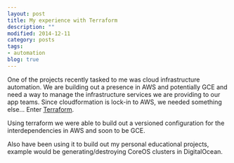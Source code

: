 ```yaml
---
layout: post
title: My experience with Terraform
description: ""
modified: 2014-12-11
category: posts
tags: 
- automation
blog: true
---
```


One of the projects recently tasked to me was cloud infrastructure automation. We are building out a presence in AWS and potentially GCE and need a way to manage the infrastructure services we are providing to our app teams. Since cloudformation is lock-in to AWS, we needed something else... Enter [Terraform](https://www.terraform.io/).

Using terraform we were able to build out a versioned configuration for the interdependencies in AWS and soon to be GCE. 

Also have been using it to build out my personal educational projects, example would be generating/destroying CoreOS clusters in DigitalOcean. 
